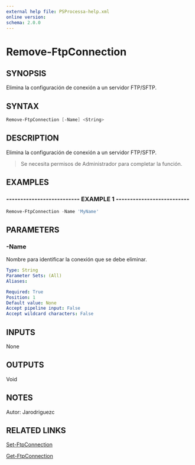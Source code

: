 ```yaml
---
external help file: PSProcessa-help.xml
online version: 
schema: 2.0.0
---
```


# Remove-FtpConnection

## SYNOPSIS
Elimina la configuración de conexión a un servidor FTP/SFTP.

## SYNTAX

```powershell
Remove-FtpConnection [-Name] <String>
```

## DESCRIPTION
Elimina la configuración de conexión a un servidor FTP/SFTP.
> Se necesita permisos de Administrador para completar la función.

## EXAMPLES

### -------------------------- EXAMPLE 1 --------------------------
```powershell
Remove-FtpConnection -Name 'MyName'
```

## PARAMETERS

### -Name
Nombre para identificar la conexión que se debe eliminar.

```yaml
Type: String
Parameter Sets: (All)
Aliases: 

Required: True
Position: 1
Default value: None
Accept pipeline input: False
Accept wildcard characters: False
```

## INPUTS

None

## OUTPUTS
Void

## NOTES
Autor: Jarodriguezc

## RELATED LINKS

[Set-FtpConnection](Set-FtpConnection.md)

[Get-FtpConnection](Get-FtpConnection.md)

